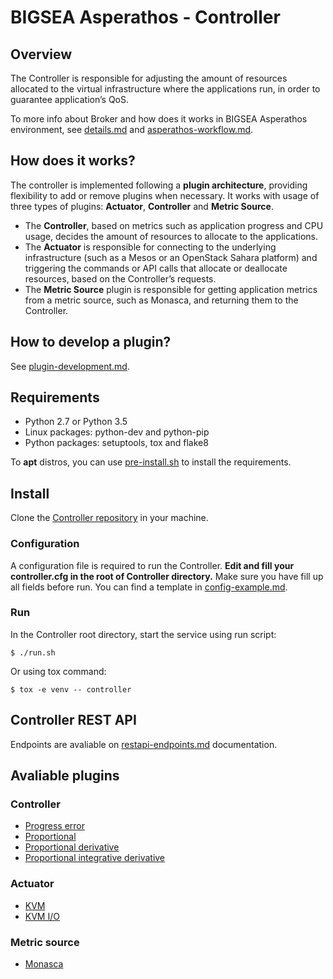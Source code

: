 # BIGSEA Asperathos - Controller

## Overview
The Controller is responsible for adjusting the amount of resources allocated to the virtual infrastructure where the applications run, in order to guarantee application’s QoS.

To more info about Broker and how does it works in BIGSEA Asperathos environment, see [details.md](https://github.com/bigsea-ufcg/bigsea-controller/tree/master/docs/details.md) and [asperathos-workflow.md](https://github.com/bigsea-ufcg/bigsea-controller/tree/master/docs/asperathos-workflow.md).

## How does it works?
The controller is implemented following a **plugin architecture**, providing flexibility to add or remove plugins when necessary. It works with usage of three types of plugins: **Actuator**, **Controller** and **Metric Source**.
* The **Controller**, based on metrics such as application progress and CPU usage, decides the amount of resources to allocate to the applications.
* The **Actuator** is responsible for connecting to the underlying infrastructure (such as a Mesos or an OpenStack Sahara platform) and triggering the commands or API calls that allocate or deallocate resources, based on the Controller’s requests.
* The **Metric Source** plugin is responsible for getting application metrics from a metric source, such as Monasca, and returning them to the Controller.

## How to develop a plugin?
See [plugin-development.md](https://github.com/bigsea-ufcg/bigsea-controller/tree/master/docs/plugin-development.md).

## Requirements
* Python 2.7 or Python 3.5
* Linux packages: python-dev and python-pip
* Python packages: setuptools, tox and flake8

To **apt** distros, you can use [pre-install.sh](https://github.com/bigsea-ufcg/bigsea-controller/tree/master/tools/pre-install.sh) to install the requirements.

## Install
Clone the [Controller repository](https://github.com/bigsea-ufcg/bigsea-controller.git) in your machine.

### Configuration
A configuration file is required to run the Controller. **Edit and fill your controller.cfg in the root of Controller directory.** Make sure you have fill up all fields before run.
You can find a template in [config-example.md](https://github.com/bigsea-ufcg/bigsea-controller/tree/master/docs/config-example.md). 

### Run
In the Controller root directory, start the service using run script:
```
$ ./run.sh
```

Or using tox command:
```
$ tox -e venv -- controller
```

## Controller REST API
Endpoints are avaliable on [restapi-endpoints.md](https://github.com/bigsea-ufcg/bigsea-controller/tree/master/docs/restapi-endpoints.md) documentation.

## Avaliable plugins
### Controller
* [Progress error](https://github.com/bigsea-ufcg/bigsea-controller/tree/master/docs/plugins/progress-error.md)
* [Proportional](https://github.com/bigsea-ufcg/bigsea-controller/tree/master/docs/plugins/proportional-controller.md)
* [Proportional derivative](https://github.com/bigsea-ufcg/bigsea-controller/tree/master/docs/plugins/proportional-derivative-controller.md)
* [Proportional integrative derivative](https://github.com/bigsea-ufcg/bigsea-controller/tree/master/docs/plugins/pid-controller.md)

### Actuator
* [KVM](https://github.com/bigsea-ufcg/bigsea-controller/tree/master/docs/plugins/kvm-actuator.md)
* [KVM I/O](https://github.com/bigsea-ufcg/bigsea-controller/tree/master/docs/plugins/kvm-io-actuator.md)

### Metric source
* [Monasca](https://github.com/bigsea-ufcg/bigsea-controller/tree/master/docs/plugins/monasca-metric-source.md)
